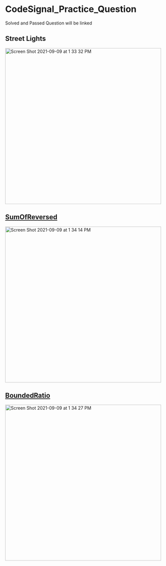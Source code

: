 # CodeSignal_Practice_Question
Solved and Passed Question will be linked

## Street Lights
<img width="500" alt="Screen Shot 2021-09-09 at 1 33 32 PM" src="https://user-images.githubusercontent.com/64442606/132735889-5461d64a-839b-4ee1-9448-84f871d69846.png">

## [SumOfReversed](https://github.com/Chu-Wx/CodeSignal_Practice_Question/blob/main/SumOfReversed.py)
<img width="500" alt="Screen Shot 2021-09-09 at 1 34 14 PM" src="https://user-images.githubusercontent.com/64442606/132736352-b3eb5200-1f51-4b0a-a0ae-2cb2c4a67f94.png">

## [BoundedRatio](https://github.com/Chu-Wx/CodeSignal_Practice_Question/blob/main/BoundedRatio.py)
<img width="500" alt="Screen Shot 2021-09-09 at 1 34 27 PM" src="https://user-images.githubusercontent.com/64442606/132736858-850a427f-a69f-47ea-86c8-af6de769be2f.png">
